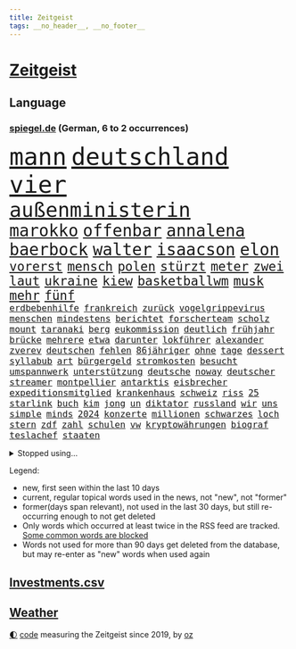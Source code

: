 ```yaml
---
title: Zeitgeist
tags: __no_header__, __no_footer__
---
```


# [Zeitgeist](https://oliz.io/zeitgeist/)

## Language

<h3><a href="https://www.spiegel.de" target="_blank">spiegel.de</a> (German, 6 to 2 occurrences)</h3>
<p style="font-family:monospace">
<span style="font-size:32pt"><a href="news_links.html#mann" class="current">mann</a></span>
<span style="font-size:32pt"><a href="news_links.html#deutschland" class="current">deutschland</a></span>
<span style="font-size:32pt"><a href="news_links.html#vier" class="current">vier</a></span>
<br>
<span style="font-size:27pt"><a href="news_links.html#außenministerin" class="current">außenministerin</a></span>
<br>
<span style="font-size:22pt"><a href="news_links.html#marokko" class="current">marokko</a></span>
<span style="font-size:22pt"><a href="news_links.html#offenbar" class="current">offenbar</a></span>
<span style="font-size:22pt"><a href="news_links.html#annalena" class="current">annalena</a></span>
<span style="font-size:22pt"><a href="news_links.html#baerbock" class="current">baerbock</a></span>
<span style="font-size:22pt"><a href="news_links.html#walter" class="current">walter</a></span>
<span style="font-size:22pt"><a href="news_links.html#isaacson" class="new">isaacson</a></span>
<span style="font-size:22pt"><a href="news_links.html#elon" class="current">elon</a></span>
<br>
<span style="font-size:17pt"><a href="news_links.html#vorerst" class="current">vorerst</a></span>
<span style="font-size:17pt"><a href="news_links.html#mensch" class="current">mensch</a></span>
<span style="font-size:17pt"><a href="news_links.html#polen" class="current">polen</a></span>
<span style="font-size:17pt"><a href="news_links.html#stürzt" class="current">stürzt</a></span>
<span style="font-size:17pt"><a href="news_links.html#meter" class="current">meter</a></span>
<span style="font-size:17pt"><a href="news_links.html#zwei" class="current">zwei</a></span>
<span style="font-size:17pt"><a href="news_links.html#laut" class="current">laut</a></span>
<span style="font-size:17pt"><a href="news_links.html#ukraine" class="current">ukraine</a></span>
<span style="font-size:17pt"><a href="news_links.html#kiew" class="current">kiew</a></span>
<span style="font-size:17pt"><a href="news_links.html#basketballwm" class="current">basketballwm</a></span>
<span style="font-size:17pt"><a href="news_links.html#musk" class="current">musk</a></span>
<span style="font-size:17pt"><a href="news_links.html#mehr" class="current">mehr</a></span>
<span style="font-size:17pt"><a href="news_links.html#fünf" class="current">fünf</a></span>
<br>
<span style="font-size:12pt"><a href="news_links.html#erdbebenhilfe" class="new">erdbebenhilfe</a></span>
<span style="font-size:12pt"><a href="news_links.html#frankreich" class="current">frankreich</a></span>
<span style="font-size:12pt"><a href="news_links.html#zurück" class="current">zurück</a></span>
<span style="font-size:12pt"><a href="news_links.html#vogelgrippevirus" class="new">vogelgrippevirus</a></span>
<span style="font-size:12pt"><a href="news_links.html#menschen" class="current">menschen</a></span>
<span style="font-size:12pt"><a href="news_links.html#mindestens" class="current">mindestens</a></span>
<span style="font-size:12pt"><a href="news_links.html#berichtet" class="current">berichtet</a></span>
<span style="font-size:12pt"><a href="news_links.html#forscherteam" class="current">forscherteam</a></span>
<span style="font-size:12pt"><a href="news_links.html#scholz" class="current">scholz</a></span>
<span style="font-size:12pt"><a href="news_links.html#mount" class="new">mount</a></span>
<span style="font-size:12pt"><a href="news_links.html#taranaki" class="new">taranaki</a></span>
<span style="font-size:12pt"><a href="news_links.html#berg" class="current">berg</a></span>
<span style="font-size:12pt"><a href="news_links.html#eukommission" class="current">eukommission</a></span>
<span style="font-size:12pt"><a href="news_links.html#deutlich" class="current">deutlich</a></span>
<span style="font-size:12pt"><a href="news_links.html#frühjahr" class="current">frühjahr</a></span>
<span style="font-size:12pt"><a href="news_links.html#brücke" class="current">brücke</a></span>
<span style="font-size:12pt"><a href="news_links.html#mehrere" class="current">mehrere</a></span>
<span style="font-size:12pt"><a href="news_links.html#etwa" class="current">etwa</a></span>
<span style="font-size:12pt"><a href="news_links.html#darunter" class="current">darunter</a></span>
<span style="font-size:12pt"><a href="news_links.html#lokführer" class="new">lokführer</a></span>
<span style="font-size:12pt"><a href="news_links.html#alexander" class="current">alexander</a></span>
<span style="font-size:12pt"><a href="news_links.html#zverev" class="current">zverev</a></span>
<span style="font-size:12pt"><a href="news_links.html#deutschen" class="current">deutschen</a></span>
<span style="font-size:12pt"><a href="news_links.html#fehlen" class="current">fehlen</a></span>
<span style="font-size:12pt"><a href="news_links.html#86jähriger" class="new">86jähriger</a></span>
<span style="font-size:12pt"><a href="news_links.html#ohne" class="current">ohne</a></span>
<span style="font-size:12pt"><a href="news_links.html#tage" class="current">tage</a></span>
<span style="font-size:12pt"><a href="news_links.html#dessert" class="new">dessert</a></span>
<span style="font-size:12pt"><a href="news_links.html#syllabub" class="new">syllabub</a></span>
<span style="font-size:12pt"><a href="news_links.html#art" class="current">art</a></span>
<span style="font-size:12pt"><a href="news_links.html#bürgergeld" class="current">bürgergeld</a></span>
<span style="font-size:12pt"><a href="news_links.html#stromkosten" class="current">stromkosten</a></span>
<span style="font-size:12pt"><a href="news_links.html#besucht" class="current">besucht</a></span>
<span style="font-size:12pt"><a href="news_links.html#umspannwerk" class="new">umspannwerk</a></span>
<span style="font-size:12pt"><a href="news_links.html#unterstützung" class="current">unterstützung</a></span>
<span style="font-size:12pt"><a href="news_links.html#deutsche" class="current">deutsche</a></span>
<span style="font-size:12pt"><a href="news_links.html#noway" class="new">noway</a></span>
<span style="font-size:12pt"><a href="news_links.html#deutscher" class="current">deutscher</a></span>
<span style="font-size:12pt"><a href="news_links.html#streamer" class="current">streamer</a></span>
<span style="font-size:12pt"><a href="news_links.html#montpellier" class="new">montpellier</a></span>
<span style="font-size:12pt"><a href="news_links.html#antarktis" class="current">antarktis</a></span>
<span style="font-size:12pt"><a href="news_links.html#eisbrecher" class="current">eisbrecher</a></span>
<span style="font-size:12pt"><a href="news_links.html#expeditionsmitglied" class="new">expeditionsmitglied</a></span>
<span style="font-size:12pt"><a href="news_links.html#krankenhaus" class="current">krankenhaus</a></span>
<span style="font-size:12pt"><a href="news_links.html#schweiz" class="current">schweiz</a></span>
<span style="font-size:12pt"><a href="news_links.html#riss" class="current">riss</a></span>
<span style="font-size:12pt"><a href="news_links.html#25" class="current">25</a></span>
<span style="font-size:12pt"><a href="news_links.html#starlink" class="current">starlink</a></span>
<span style="font-size:12pt"><a href="news_links.html#buch" class="current">buch</a></span>
<span style="font-size:12pt"><a href="news_links.html#kim" class="current">kim</a></span>
<span style="font-size:12pt"><a href="news_links.html#jong" class="current">jong</a></span>
<span style="font-size:12pt"><a href="news_links.html#un" class="current">un</a></span>
<span style="font-size:12pt"><a href="news_links.html#diktator" class="current">diktator</a></span>
<span style="font-size:12pt"><a href="news_links.html#russland" class="current">russland</a></span>
<span style="font-size:12pt"><a href="news_links.html#wir" class="current">wir</a></span>
<span style="font-size:12pt"><a href="news_links.html#uns" class="current">uns</a></span>
<span style="font-size:12pt"><a href="news_links.html#simple" class="current">simple</a></span>
<span style="font-size:12pt"><a href="news_links.html#minds" class="new">minds</a></span>
<span style="font-size:12pt"><a href="news_links.html#2024" class="current">2024</a></span>
<span style="font-size:12pt"><a href="news_links.html#konzerte" class="current">konzerte</a></span>
<span style="font-size:12pt"><a href="news_links.html#millionen" class="current">millionen</a></span>
<span style="font-size:12pt"><a href="news_links.html#schwarzes" class="current">schwarzes</a></span>
<span style="font-size:12pt"><a href="news_links.html#loch" class="current">loch</a></span>
<span style="font-size:12pt"><a href="news_links.html#stern" class="current">stern</a></span>
<span style="font-size:12pt"><a href="news_links.html#zdf" class="current">zdf</a></span>
<span style="font-size:12pt"><a href="news_links.html#zahl" class="current">zahl</a></span>
<span style="font-size:12pt"><a href="news_links.html#schulen" class="current">schulen</a></span>
<span style="font-size:12pt"><a href="news_links.html#vw" class="current">vw</a></span>
<span style="font-size:12pt"><a href="news_links.html#kryptowährungen" class="current">kryptowährungen</a></span>
<span style="font-size:12pt"><a href="news_links.html#biograf" class="new">biograf</a></span>
<span style="font-size:12pt"><a href="news_links.html#teslachef" class="new">teslachef</a></span>
<span style="font-size:12pt"><a href="news_links.html#staaten" class="current">staaten</a></span>
</p>
<details>
<summary>Stopped using...</summary>
<p class="former" style="font-size:12pt">
ronaldo(1055) wünscht(1055) aufgerufen(1053) bidens(1053) rassismus(1053) washington(1053) ausgesprochen(1052) befinden(1052) gefährlichen(1052) hacker(1052) verlegt(1052) angeles(1051) beschließt(1051) ermitteln(1051) teilweise(1051) abgang(1050) ehemaliger(1050) geschützt(1050) kauf(1050) protesten(1050) sinken(1050) weltweite(1050) 2018(1049) ausgezeichnet(1049) besonderen(1049) draußen(1049) eingebrochen(1049) gehe(1049) lust(1049) meghan(1049) razzia(1049) tesla(1049) verdächtigen(1049) übergeben(1049) 2017(1048) aufgeben(1048) büros(1048) gehören(1048) ideen(1048) wichtigste(1048) übergriffe(1048) befürchten(1047) bielefeld(1047) frieden(1047) konfrontiert(1047) nigeria(1047) portugal(1047) smith(1047) 50000(1046) abstand(1046) begründung(1046) beschwerde(1046) bestimmt(1046) co₂(1046) künstler(1046) post(1046) radikal(1046) 6(1045) belarussische(1045) bewerber(1045) ehren(1045) gegangen(1045) herzogin(1045) kohle(1045) kritisierte(1045) schien(1045) ungewöhnlich(1045) zuversicht(1045) österreichs(1045) figur(1044) kämpfe(1044) künftigen(1044) restaurant(1044) sports(1044) studierende(1044) verwirrung(1044) weitergeht(1044) bedrohung(1043) missbrauch(1043) streichen(1043) tränen(1043) who(1043) zeichnet(1043) härter(1042) islamischer(1042) lastwagen(1042) lüge(1042) teilnehmen(1042) bestraft(1041) radikale(1041) tausenden(1041) 33(1040) bremer(1040) entsetzt(1040) stück(1040) torhüter(1040) trainiert(1040) zweimal(1040) finanzieren(1039) george(1039) islamischen(1039) venezuela(1039) anschließend(1038) büro(1038) franziskus(1038) französischen(1038) indes(1038) litauen(1038) meinungsfreiheit(1038) papst(1038) alarmiert(1037) gekauft(1037) verbindet(1037) verursacht(1037) hotels(1036) milliarde(1036) demonstrationen(1035) ehepaar(1035) enge(1035) glücklich(1035) vorgaben(1035) überholt(1035) erfüllt(1034) wende(1034) überraschung(1033) überleben(1031) fernsehen(1030) gaben(1030) aufhalten(1025) entspannung(1025) warm(1025) nasa(1023) konferenz(1022) katholischen(1021) unterschrieben(1020) enorme(1019) verhandeln(1018) benötigen(1017) kindheit(1017) einkommen(1016) krisen(1016) wendet(1016) gefühl(1014) thüringer(1014) mitarbeiterin(1013) beendete(1000) nächstes(1000) ungewöhnlichen(996) offener(989) aktionen(987) stopp(976) heidelberg(959) öffnet(941) westliche(940) estland(923) belästigung(916) orte(893) athen(884) ermittlungsverfahren(878) holz(834) gestanden(828) schwerste(822) arbeitsmarkt(819) belastung(788) kroatien(784) autoren(770) rechtens(767) las(762) vegas(762) bedankt(761) ausgefallen(760) wellen(752) beliebte(750) erfolgreichste(748) zerstörten(745) gestern(743) unterdrückung(743) musks(740) ali(735) löschen(733) realität(723) stehlen(723) mike(716) irritiert(711) verbündeten(709) minderheiten(708) fünftel(695) beeinflusst(690) gefeuert(686) erleben(685) ruhestand(684) vermitteln(683) stau(670) menschlichkeit(663) verbraucherpreise(659) ausgeben(652) reine(648) fußballs(641) dutzenden(638) auge(636) mache(633) akw(632) kretschmann(625) zufall(625) motive(621) beschossen(620) natürlich(615) möchten(609) erschwert(605) verpflichtung(601) menschenrechtler(599) audi(598) bonn(587) kahn(586) ausgeschieden(584) desto(584) überwachung(583) spaltung(580) afrikanischen(574) lohnen(568) 2014(562) aufhören(562) mut(556) verwaltung(554) schülern(552) oppositionellen(551) 40000(549) begleiten(549) samt(544) motiven(540) südamerika(538) bezahlung(533) ausstattung(532) hochschule(524) bewusst(522) künstlerin(516) begrenzt(514) cherson(514) spart(514) finanzierung(507) gewerkschaften(507) abgrund(503) ansturm(503) trauerfeier(498) ertrinken(491) großmutter(489) jack(489) schönen(487) enkel(477) unterlag(474) zentrale(474) isoliert(469) kinderinterview(466) eingesperrt(465) dänischen(458) demonstrierende(457) kaiserslautern(455) libanon(451) kandidat(450) kenia(449) riesigen(449) nachhaltig(447) führungskräfte(438) geschrumpft(437) grundschule(437) andrew(434) erdrutsche(434) profi(433) rudert(428) zuwanderung(428) bruno(424) energieversorger(423) kostete(420) ryan(420) riesig(419) begegnen(417) zusagen(416) umkämpfte(415) 27jährige(414) fassungslos(412) eigenheim(409) landwirtschaft(408) folgten(405) major(405) frist(404) toilette(399) rishi(398) sunak(398) angespannt(396) drehten(396) innenstadt(396) neueste(396) blackout(395) funktion(394) heimischen(389) original(389) tim(389) unterkünfte(389) scheiden(385) aufmerksam(384) erkranken(384) regensburg(383) führten(382) psychischen(380) aufstand(379) auszusetzen(377) haut(377) pleiten(377) beseitigt(375) lebenslange(372) garantiert(369) amerikanischer(368) haken(366) mississippi(366) rot(365) belastungen(360) benko(351) echt(347) ersetzt(344) nutzern(338) historisches(337) sensible(337) 42jährige(336) indiens(334) rose(332) kompliziert(329) abwahl(327) dokumentieren(327) fabrik(327) machtwechsel(326) 300000(324) abgelegt(323) grenzgebiet(323) abgeordneter(321) staatsanwalt(321) spaltet(320) ausgegeben(319) erzielen(318) eingezogen(316) einkauf(315) rechtfertigt(314) student(314) beobachtungen(313) carter(312) herrschen(308) forscht(307) erben(305) tiefpunkt(305) höchst(302) todesstrafe(301) begeisterte(298) chaotische(298) luftangriffe(298) erfolgsrezept(297) erleichterung(297) psychisch(295) uskonzern(294) aufsichtsrat(293) einheimische(293) vodafone(290) weiterkommen(288) kremlgegner(287) düstere(286) beschert(285) milliardenverlust(285) antibiotika(283) regenwald(283) tabu(283) geheim(282) psychologe(282) reichlich(281) unterstützern(281) 500000(279) ahnen(279) formiert(278) wahlniederlage(278) grundgesetz(277) spielraum(273) langsamer(272) serbische(271) rivalität(268) russell(268) bewerben(267) ließe(265) vorbereitung(264) verbannt(263) pence(262) youtuber(262) 2011(260) dfbelf(260) ungewöhnliches(260) vorsichtig(259) ausbleibende(254) mexikanischen(254) naturschützer(253) ungewöhnlicher(252) asylbewerber(251) aufgelöst(250) getränke(249) regierende(249) barrel(248) rekordhoch(248) heller(246) informieren(246) gefälschten(244) legendäre(244) beliebter(242) rammt(241) besonderer(239) community(239) umgebracht(239) krankenstand(237) reisebus(237) platzen(230) belarussischen(228) muslime(228) panzern(227) täglichen(227) ansicht(226) untersagen(225) sammlung(223) landwirte(222) möglichem(222) initiative(220) oberhaupt(220) sorgten(219) cem(217) juan(217) özdemir(217) brust(215) besuchern(214) gemessen(214) verleumdung(214) eingegangen(213) gesichtet(213) zweck(213) erhalt(212) outfits(212) irischen(211) homosexueller(210) menschlichen(210) verbrennt(210) attackierte(208) autofahren(208) neunzigerjahren(208) raketenangriff(208) gelangt(206) verbindliche(206) nordamerika(204) losgegangen(202) gewicht(199) handwerker(199) kleinere(199) renten(199) milliardensumme(198) umdenken(198) skipper(197) versteht(197) deklassiert(196) spezies(196) usbürger(195) vermeintliche(195) 150000(193) beispiele(193) ajax(191) anstehenden(191) baltikum(191) zuckerberg(191) eon(189) überzogen(189) dramatischer(188) ungelöst(188) unterdrückt(188) verschwundenen(188) copa(187) robertson(187) zugelegt(185) wahlsieger(184) kommentare(183) leise(183) ausflug(182) beurteilen(182) alonso(181) außergewöhnlich(181) bestritt(181) zielen(181) geschnappt(180) unterbrechung(180) wegner(180) bemerkenswerte(179) poker(179) coup(178) rolex(178) taxifahrer(178) affleck(177) blasphemie(177) kaufte(177) merklich(177) profifußballer(177) wählerinnen(177) bunker(176) feinstaub(176) spiegelrecherchen(176) zuwachs(176) pizza(175) weitergegeben(175) herstellen(174) zwickau(172) arbeitsgericht(171) kontinente(171) konzernen(171) samsung(171) anstatt(170) spiegelreport(170) verstand(170) bußgelder(169) geklaut(169) giftige(169) wetterphänomen(169) auszüge(168) po(168) vermutung(168) zyklon(168) unweit(167) rio(166) studiert(166) beschädigte(165) regisseure(165) verstärken(165) germany(164) influencerinnen(164) 40jähriger(163) heinz(163) jünger(163) gesteht(162) hündin(162) südwesten(162) zurückgeben(162) beeinflussen(161) connecticut(161) dringen(161) nass(161) risse(161) bildschirm(160) geschlachtet(160) lebenslanger(159) unterzeichnet(159) josé(158) schwersten(157) kippte(156) älteren(156) heizungen(155) ebrahim(154) errichten(154) lübeck(154) operationen(154) ostsee(154) angebracht(153) insolvent(153) schauspielers(153) scorsese(152) militanten(151) mordkommission(150) wohnen(150) einflussnahme(149) qin(149) elbe(148) krachte(148) tarifangebot(148) fehlern(147) kindheitserinnerungen(147) kw(147) sahelzone(147) gegenwind(146) geschwächt(146) parteichefin(146) bewertungen(145) kippen(145) aufsichtsbehörden(144) nsu(144) spezialisten(144) vision(144) bezichtigt(143) stabilisieren(143) machtwort(141) vergangenem(141) angereist(140) heimlich(140) raumschiff(140) lobte(139) angeprangert(137) hauptsache(137) spalten(137) zugezogen(137) britta(134) gewalttaten(134) stream(133) usjustizministerium(133) ag(132) birgit(132) fertigstellung(130) dschidda(129) artemis(128) verbringt(128) artenvielfalt(127) bar(127) usbehörden(127) gartenkolumne(126) lautet(126) mainzer(126) kosovo(125) sekbeamte(125) sprengstoff(125) klettern(123) erneuern(122) mittelschicht(122) vertieft(122) betrugsmasche(121) honig(121) chicago(120) kleinem(120) sprengung(119) 55jährigen(118) abteilung(118) beine(118) gefürchtet(118) söldner(117) gerichtlich(116) mané(116) sadio(116) durften(115) erging(115) grenzkontrollen(115) kremlkritiker(115) uspräsidentschaftswahl(115) geirrt(114) tarif(114) wertvolle(114) durchlaufen(113) krefeld(113) yoga(111) erbschaftsteuer(110) eskalieren(110) seltsame(109) problematisch(108) testspiel(108) treffens(108) begleitete(107) energieagentur(107) evakuierungen(107) montevideo(107) unsichtbar(107) 15jährige(106) explodiert(106) niedrigem(106) parteitag(106) wohlwollend(106) feature(105) schlägerei(105) österreichischer(105) medikamenten(104) belgorod(103) preiskampf(103) stagniert(103) ungeklärter(102) wohnzimmer(102) ausgeflogen(101) datenschutz(101) drang(101) spdfraktion(101) altenstadt(100) ausreiseverbot(100) burg(100) favorisierten(100) gegnern(100) 5gausbau(99) beauftragt(99) inhaftierte(99) luca(99) schätzen(99) raisi(98) schwierigen(98) 53jährige(97) ehemals(97) glückliche(97) nachbesserungen(97) psychische(97) drehbuchautoren(96) füßen(96) gelegen(96) höchstwert(95) kalifornischen(95) ozeane(95) aufenthalt(94) balkan(94) befeuern(94) treue(93) druckmittel(92) hunderttausenden(92) mahnen(91) medizinisch(91) merken(91) schiffen(91) staatengemeinschaft(91) andrés(90) eduard(90) ermöglicht(90) gazastreifen(90) musikalische(90) pranger(90) rekrutiert(90) sommerurlaub(90) tanzte(90) vi(90) brachen(89) heiratet(89) mafiosi(89) massen(89) schwimmkurs(89) brannte(88) gleichgesetzt(88) trevor(88) weiterreichen(88) beteiligen(87) mohammed(87) wahlkampfauftritt(87) bitter(86) hausfrau(86) laufs(86) motor(86) putinfans(86) statistischem(86) tritte(86) unfreiwillig(86) anhebung(85) beitragen(85) erderhitzung(85) mittels(85) motivierte(85) rettungskräften(85) temperaturrekorde(85) achtjährige(84) amazongründer(84) dlrg(84) krebsforschung(84) motivieren(84) verbrennen(84) ansprachen(83) internetstars(83) kolumbiens(83) palma(83) postkarten(83) sand(83) uruguay(83) wirtschaftlich(83) globaler(82) ranken(82) unterliegen(82) vorgeschrieben(82) erdrutschen(81) haltbarkeit(81) sternen(81) usnationalparks(81) zahlungen(81) besseres(80) erdrutsch(80) menschengemachte(80) rodriguez(80) strafmaß(80) verweis(80) wappnet(80) amanda(79) ausschließen(79) befehlshaber(79) befunden(79) gesetzes(79) schuldspruch(79) ziert(79) erkrankten(78) kauflaune(78) kinopublikum(78) legendenstatus(78) marcelo(78) messenger(78) weltstar(78) 1973(77) aktienkurse(77) angreifbar(77) atommacht(77) cyberangriffen(77) extremismusforscher(77) geleit(77) genießt(77) mix(77) qualifiziert(77) regenbogenfarben(77) verhandlung(77) widerstands(77) wmmedaille(77) exkeeper(76) galactic(76) kitakind(76) konzernboss(76) stadtwerke(76) eingebaute(75) gegners(75) hagel(75) klamauk(75) unbeteiligte(75) klöster(74) ratlosigkeit(74) zurückbekommen(74) beobachte(73) celsius(73) fotografieren(73) seilten(73) aleksandar(72) bootsunglück(72) dampf(72) dc(72) fahrscheine(72) intensive(72) kreuzung(72) reitunfall(72) vučić(72) überraschungsteam(72) moschee(71) aktenzeichen(70) bilderbuch(70) lösbar(70) made(70) mikrochips(70) taurus(70) verschenken(70) verschießen(70) widersacher(70) xy(70) your(70) überfälle(70) abholzung(69) akut(69) formsache(69) gehweg(69) schlimme(69) vermisstem(69) wachten(69) brandursache(68) rasen(68) roadtrip(68) schlechteste(68) ungleichheit(68) wal(68) überzieht(68) 35jährigen(67) dior(67) gangs(67) grande(67) kurve(67) leine(67) rockermilieu(67) schärferen(67) verfassungsschutzchef(67) wochenenden(67) 17jähriger(66) 1923(66) barbiefilms(66) beseitigen(66) topspielerinnen(66) comingout(65) entsorgt(65) millionenfach(65) vorbilder(65) allzeithoch(64) altman(64) bundesligarückkehr(64) erzwingen(64) grundschulalter(64) gündogan(64) gündoğan(64) ilkay(64) i̇lkay(64) potenziell(64) eisenbahnminister(63) fiese(63) lgbtqrechte(63) materials(63) renommierten(63) ringt(63) schutzsuchende(63) sexismus(63) tendenzen(63) wissenschaftlerinnen(63) dnjeprufer(62) rammsteinfrontmann(62) überflutet(62) amazonasregenwald(61) amira(61) dreieinhalb(61) eschede(61) kachowkadamms(61) philosoph(61) preissenkungen(61) bundestagsabgeordneten(60) damm(60) diskriminiert(60) eckernförde(60) badeunfälle(59) spioniert(59) timmendorfer(59) uhrzeit(59) ultimatum(59) begehrten(58) geschäftsidee(58) lauenburg(58) schutzräume(58) sprengfallen(58) ausgedient(57) fraktionschefin(57) grenzpolizei(57) schoigu(57) dammbruchs(56) gleichermaßen(56) montenegro(56) nämlich(56) plakate(56) erdgas(55) filmmusik(55) lud(55) produzierten(55) weiterarbeiten(55) anträge(54) klärt(54) maduro(54) mordverdachts(54) negativrekord(54) regionalen(54) tierwohl(54) verzögern(54) fünfzigern(53) linkenparteispitze(53) nebenjob(53) schwimmer(53) sensationelle(53) untergehen(53) wärmer(53) frontex(52) montreal(52) schädlich(52) schärferes(52) thriller(52) 59(51) cockpit(51) fonds(51) keime(51) klimaneutralität(51) kreuzfahrtschiff(51) prügelei(51) queeren(51) teuerungsrate(51) weint(51) bdi(50) energieverbrauch(50) fußballstars(50) verfeindete(50) absicherung(49) anstellung(49) baustein(49) chipfabrik(49) tragische(49) antisemitismusbeauftragter(48) kachelmann(48) nmecha(48) personell(48) rundfunk(48) samsungs(48) seinerseits(48) täuscht(48) verpflichtende(48) verteuern(48) voraussichtlich(48) leipzigs(47) nationalteam(47) stürmisch(47) terrormiliz(47) zwangsarbeit(47) autoherstellern(46) entlassungswelle(46) liege(46) missbrauchsverdacht(46) tausender(46) 20jährige(45) clans(45) energy(45) gamesa(45) mahnte(45) spendenaktion(45) teller(45) hochmoderner(44) rekonstruiert(44) täteropferumkehr(44) verschaffen(44) wohnungsmarkt(44) kunstsammlung(43) umsonst(43) anwesen(42) bösen(42) coburg(42) erzählung(42) feuilleton(42) flaute(42) glühenden(42) hitzetote(42) lottospieler(42) pflegebedürftige(42) provokationen(42) afderfolg(41) austritte(41) co₂fußabdruck(41) durchschnitt(41) energiepreisen(41) riesengroß(41) stillstehen(41) ultra(41) friedensgipfel(40) hunter(40) sparmaßnahmen(40) wegbegleiter(40) beißt(39) ezb(39) südens(39) dokumentationen(38) erstellen(38) schwimmt(38) wetten(38) zermürbend(38) abgelaufen(37) ablenken(37) bauarbeiter(37) impfstoffhersteller(37) jugendämter(37) kleinbus(37) veruntreut(37) bildschirmzeit(36) geliebt(36) keineswegs(36) lebe(36) medizincheck(36) riegel(36) u(36) wunschspieler(36) ablief(35) ablösefrei(35) astronom(35) aufräumen(35) kekse(35) metas(35) schwestern(35) übergeschnappt(35) ausgetauscht(34) camping(34) charmeoffensive(34) edinburgh(34) höchstes(34) kürzung(34) realistisch(34) regengüssen(34) schwedisches(34) verhängnisvollen(34) blockbuster(33) dominik(33) déjàvu(33) dörre(33) innenstädten(33) jenaer(33) porträts(33) vermieterin(33) winfried(33) brückenbauer(32) designer(32) entfernung(32) filiale(32) gewählte(32) lissabon(32) packen(32) teuerste(32) oppenheimer(31) sammelten(31) siebenmal(31) abgezweigt(30) moderat(30) staus(30) stillen(30) drohender(29) rapmusiker(29) saubere(29) sommerinterviews(29) technoklubs(29) verdachtsfall(29) wacken(29) wmtraum(29) wunderte(29) zerstückelte(29) 94(28) blockierten(28) dienstwagen(28) idylle(28) lucky(28) sterne(28) kahlschlag(27) nachholbedarf(27) rauchs(27) sambia(27) staatsbürgern(27) unglücken(27) vizeeuropameisterinnen(27) wegovy(27) wiegt(27) beck(26) finanzexpertin(26) käfig(26) unverkaufter(26) weltschifffahrtsorganisation(26) wissenschaftlichen(26) bestrafte(25) dylan(25) einsatzbereit(25) ernsthaft(25) garantien(25) ladeinfrastruktur(25) margit(25) megan(25) salz(25) selbstliebe(25) steuergeld(25) beschädigen(24) extremer(24) geleistet(24) haftet(24) mattel(24) puppe(24) wout(24) albtraum(23) ehegattensplitting(23) ergebnissen(23) gemobbt(23) meinungsäußerung(23) religiöse(23) träger(23) verwundet(23) abzuschrecken(22) demonstrativ(22) geglückt(22) highlands(22) lehrermangel(22) limjaroenrat(22) pita(22) registrierten(22) schließe(22) ungemütlich(22) verwundbar(22) videocalls(22) überproportional(22) aussperren(21) empfindlich(21) expansion(21) filmindustrie(21) gefährliches(21) liebeskummer(21) schlussspurt(21) uspolizisten(21) verantwortungsvoll(21) ausweis(20) dahinterstecken(20) ersteigern(20) gitter(20) hiddensee(20) instagrampost(20) kerry(20) kollidierten(20) küsten(20) preisrückgänge(20) thailändischen(20) vonseiten(20) vorreiter(20) wissenschaftliches(20) außergewöhnliches(19) belohnt(19) ilestedt(19) kertsch(19) konsulat(19) marodem(19) neymars(19) schmale(19) aufkleber(18) hawaiis(18) hitliste(18) malaysische(18) massentourismus(18) schrift(18) wohngebäuden(18) zerstückelt(18) atlantische(17) bojen(17) peskow(17) tickende(17) zeitbombe(17) bono(16) britisches(16) hawaiianischen(16) langzeitherrscher(16) mittelalter(16) präsidentensohn(16) schrauben(16) unverzichtbar(16) inspizieren(15) kraftwerk(15) stürmerin(15) vorschlägen(15) anlocken(14) behinderte(14) bushido(14) geprüft(14) geringschätzung(14) gottschalk(14) k2(14) korrigiert(14) liebesfilm(14) marokkos(14) kollidieren(13) tagsüber(13) zensiert(13) zurückzahlen(13) afdparteitag(12) felicitas(12) hun(12) militärintervention(12) nationalgarde(12) sen(12) sinéad(12) standortdaten(12) toren(12) torhüterin(12) verprügeln(12) fahrschein(11) galaxy(11) geldhäuser(11) innere(11) kathedrale(11) s9(11) spürbare(11) starkem(11) tab(11)
</p>
</details>
<p>Legend:
<ul>
<li><span class="new">new</span>, first seen within the last 10 days</li>
<li><span class="current">current</span>, regular topical words used in the news, not "new", not "former"</li>
<li><span class="former">former(days span relevant)</span>, not used in the last 30 days, but still re-occurring enough to not get deleted</li>
<li>Only words which occurred at least twice in the RSS feed are tracked. <a href="language/filters.py">Some common words are blocked</a></li>
<li>Words not used for more than 90 days get deleted from the database, but may re-enter as "new" words when used again</li>
</ul>
</p>

## [Investments](investments.html)[.csv](investments.csv)

## [Weather](weather.html)

<footer>
<a href="javascript:toggleTheme()" class="nav">🌓</a>
<a href="https://github.com/ooz/zeitgeist">code</a> measuring the Zeitgeist since 2019, by <a href="https://oliz.io">oz</a>
</footer>

